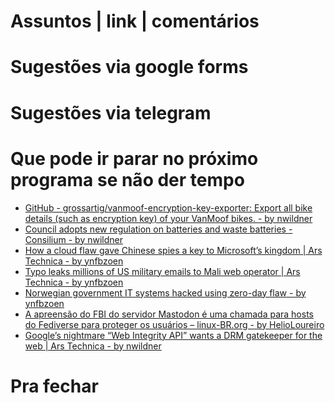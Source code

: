 Assuntos | link | comentários
=============================

Sugestões via google forms
==========================

Sugestões via telegram
======================

Que pode ir parar no próximo programa se não der tempo
=======================================================
* [GitHub - grossartig/vanmoof-encryption-key-exporter: Export all bike details &#40;such as encryption key&#41; of your VanMoof bikes. - by nwildner](https://github.com/grossartig/vanmoof-encryption-key-exporter)
* [Council adopts new regulation on batteries and waste batteries - Consilium - by nwildner](https://www.consilium.europa.eu/en/press/press-releases/2023/07/10/council-adopts-new-regulation-on-batteries-and-waste-batteries/)
* [How a cloud flaw gave Chinese spies a key to Microsoft’s kingdom | Ars Technica - by ynfbzoen](https://arstechnica.com/security/2023/07/how-a-cloud-flaw-gave-chinese-spies-a-key-to-microsofts-kingdom/)
* [Typo leaks millions of US military emails to Mali web operator | Ars Technica - by ynfbzoen](https://arstechnica.com/information-technology/2023/07/typo-leaks-millions-of-us-military-emails-to-mali-web-operator/)
* [Norwegian government IT systems hacked using zero-day flaw - by ynfbzoen](https://www.bleepingcomputer.com/news/security/norwegian-government-it-systems-hacked-using-zero-day-flaw/)
* [A apreensão do FBI do servidor Mastodon é uma chamada para hosts do Fediverse para proteger os usuários – linux-BR.org - by HelioLoureiro](https://linux-br.org/6349-a-apreensao-do-fbi-do-servidor-mastodon-e-uma-chamada-para-hosts-do-fediverse-para-proteger-os-usuarios/)
* [Google’s nightmare “Web Integrity API” wants a DRM gatekeeper for the web | Ars Technica - by nwildner](https://arstechnica.com/gadgets/2023/07/googles-web-integrity-api-sounds-like-drm-for-the-web/)

Pra fechar
==========


